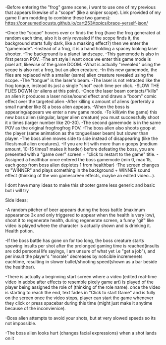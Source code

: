 -Before entering the "frog" game scene, i want to use one of my previous that appears likewise of a "scope" (like a sniper scope). Link provided of my game (I am modding to combine these two games): https://consumedlocusts.github.io/cart253/topics/brace-yerself-json/

-Once the "scope" hovers over or finds the frog (have the frog generated at random each time, also it is only revealed if the scope finds it, the background starts fully dark, like a masking effect?) then we enter the "gamemode".
-Instead of a frog, it is a hand holding a spacey looking laser shooter.
-The background is a planet landscape.
-This gamemode is also in first person POV.
-The art style I want once we enter this game mode is pixel art, likewise of the game DOOM.
-What is actually "revealed" using the scope is also not a frog, but an alien creature.
-In this new gamemode, the flies are replaced with a smaller (same) alien creature revealed using the scope.
-The "tongue" is the laser's beam.
-The laser is not retracted like the frog tongue, instead its just a single "shot" each time per click.
-SLOW THE FLIES DOWN (or aliens at this point).
-Once the laser beam contacts/"kills" an alien it produces a laser noise/sound effect and draws a "boom" comic effect over the targeted alien
-After killing x amount of aliens (perferbly a small number like 8) a boss alien appears.
-When the boss is appearing/appears we enter a new game mode.
-To kill(win the game) this new boss alien (singular, larger alien creature) you must successfully shoot it x times (larger number like 20-30).
-The second gamemode is in the same POV as the original frogfrogfrog POV.
-The boss alien also shoots goop at the player (same animation as the tongue/laser beam) but slower than player.
-The boss alien moves side to side instead of disappearing (like the flies/small alien creatures).
-If you are hit with more than x goops (medium amount, 10-15 times? makes it harder) before defeating the boss, you are presented with a "game over" screen + "click to restart to the game" title.
-Assigned a healthbar once entered the boss gamemode (min 0, max 15, each goop from boss alien depletes 1 from healthbar)
-The screen changes to "WINNER" and plays something in the background + WINNER sound effect (thinking of the win gamescreen effects, maybe an edited video...).

I dont have many ideas to make this shooter game less generic and basic but i will try

Side Ideas;

-A random pitcher of beer appears during the boss battle (maximum appearance 3x and only triggered to appear when the health is very low), shoot it to regenerate health, during regenerate screen, a funny "gif" like video is played where the character is actually shown and is drinking it. Health potion.

-If the boss battle has gone on for too long, the boss creature starts spewing insults per shot after the prolonged gaming time is reached(insults are odd personal life sayings, I am unsure of what yet i.e "get a job"), and per insult the player's "morale" decreases by noticible incremenets eachtime, resulting in slower bullet/shooting speed(shown as a bar beside the healthbar).

-There is actually a beginning start screen where a video (edited real-time video in adobe after effects to resemble pixely game art) is played of the player being assigned the role of (thinking of the role name). once the video is starting to reach the end, text fades in "Click to start Game" and is fully on the screen once the video stops, player can start the game whenever they click or press spacebar during this time (might just make it anytime because of the inconvienice).

-Boss alien attempts to avoid your shots, but at very slowed speeds so its not impossible.

-The boss alien looks hurt (changes facial expressions) when a shot lands on it
